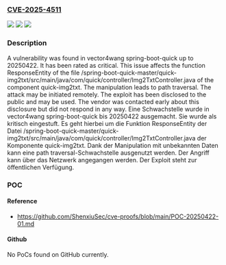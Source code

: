 ### [CVE-2025-4511](https://cve.mitre.org/cgi-bin/cvename.cgi?name=CVE-2025-4511)
![](https://img.shields.io/static/v1?label=Product&message=spring-boot-quick&color=blue)
![](https://img.shields.io/static/v1?label=Version&message=20250422%20&color=brightgreen)
![](https://img.shields.io/static/v1?label=Vulnerability&message=Path%20Traversal&color=brightgreen)

### Description

A vulnerability was found in vector4wang spring-boot-quick up to 20250422. It has been rated as critical. This issue affects the function ResponseEntity of the file /spring-boot-quick-master/quick-img2txt/src/main/java/com/quick/controller/Img2TxtController.java of the component quick-img2txt. The manipulation leads to path traversal. The attack may be initiated remotely. The exploit has been disclosed to the public and may be used. The vendor was contacted early about this disclosure but did not respond in any way.
Eine Schwachstelle wurde in vector4wang spring-boot-quick bis 20250422 ausgemacht. Sie wurde als kritisch eingestuft. Es geht hierbei um die Funktion ResponseEntity der Datei /spring-boot-quick-master/quick-img2txt/src/main/java/com/quick/controller/Img2TxtController.java der Komponente quick-img2txt. Dank der Manipulation mit unbekannten Daten kann eine path traversal-Schwachstelle ausgenutzt werden. Der Angriff kann über das Netzwerk angegangen werden. Der Exploit steht zur öffentlichen Verfügung.

### POC

#### Reference
- https://github.com/ShenxiuSec/cve-proofs/blob/main/POC-20250422-01.md

#### Github
No PoCs found on GitHub currently.

